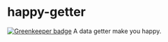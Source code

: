 # happy-getter

[![Greenkeeper badge](https://badges.greenkeeper.io/yujiangshui/happy-getter.svg)](https://greenkeeper.io/)
A data getter make you happy.
